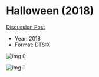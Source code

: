 # Halloween (2018)

[Discussion Post](https://www.avsforum.com/threads/bass-eq-for-filtered-movies.2995212/post-57394256)

* Year: 2018
* Format: DTS:X

![img 0](https://i.imgur.com/SLxItim.jpg)

![img 1](https://i.imgur.com/VqXtA4B.jpg)

